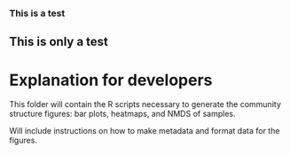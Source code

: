 ### This is a test

## This is only a test

# Explanation for developers

This folder will contain the R scripts necessary to generate the community structure figures: bar plots, heatmaps, and NMDS of samples.

Will include instructions on how to make metadata and format data for the figures.
